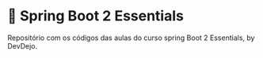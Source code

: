 # 💬️ Spring Boot 2 Essentials
Repositório com os códigos das aulas do curso spring Boot 2 Essentials, by DevDejo.